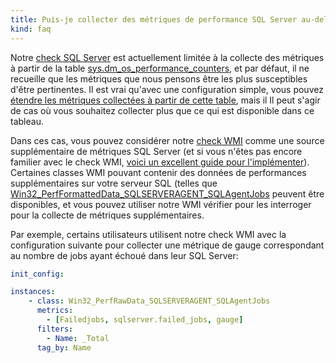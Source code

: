 ```yaml
---
title: Puis-je collecter des métriques de performance SQL Server au-delà de ce qui est disponible dans la table sys.dm_os_performance_counters? Essayez WMI
kind: faq
---
```


Notre [check SQL Server][1] est actuellement limitée à la collecte des métriques à partir de la table [sys.dm_os_performance_counters][2], et par défaut, il ne recueille que les métriques que nous pensons être les plus susceptibles d'être pertinentes. Il est vrai qu'avec une configuration simple, vous pouvez [étendre les métriques collectées à partir de cette table][3], mais il Il peut s'agir de cas où vous souhaitez collecter plus que ce qui est disponible dans ce tableau.

Dans ces cas, vous pouvez considérer notre [check WMI][4] comme une source supplémentaire de métriques SQL Server (et si vous n'êtes pas encore familier avec le check WMI, [voici un excellent guide pour l'implémenter](/integrations/faq/how-to-retrieve-wmi-metrics)). Certaines classes WMI pouvant contenir des données de performances supplémentaires sur votre serveur SQL (telles que [Win32_PerfFormattedData_SQLSERVERAGENT_SQLAgentJobs](http://wutils.com/wmi/root/cimv2/win32_perfformatteddata_sqlserveragent_sqlagentjobs/) peuvent être disponibles, et vous pouvez utiliser notre WMI vérifier pour les interroger pour la collecte de métriques supplémentaires.

Par exemple, certains utilisateurs utilisent notre check WMI avec la configuration suivante pour collecter une métrique de gauge correspondant au nombre de jobs ayant échoué dans leur SQL Server:

```yaml
init_config: 

instances: 
    - class: Win32_PerfRawData_SQLSERVERAGENT_SQLAgentJobs
      metrics:
        - [Failedjobs, sqlserver.failed_jobs, gauge]
      filters:
        - Name: _Total
      tag_by: Name
```

[1]: /integrations/sqlserver
[2]: https://github.com/DataDog/dd-agent/blob/5.9.x/conf.d/sqlserver.yaml.example#L3-L5
[3]: /integrations/faq/how-can-i-collect-more-metrics-from-my-sql-server-integration
[4]: /integrations/wmi_check
